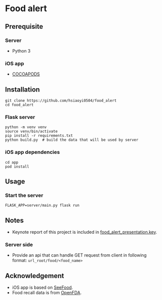 # Food alert

## Prerequisite

### Server

- Python 3

### iOS app

- [COCOAPODS](https://cocoapods.org/)

## Installation

``` shell
git clone https://github.com/hsiaoyi0504/food_alert
cd food_alert
```

### Flask server

``` shell
python -m venv venv
source venv/bin/activate
pip install -r requirements.txt
python build.py  # build the data that will be used by server
```

### iOS app dependencies

``` shell
cd app
pod install
```

## Usage

### Start the server

`FLASK_APP=server/main.py flask run`

## Notes

- Keynote report of this project is included in [food_alert_presentation.key](food_alert_presentation.key).

### Server side

- Provide an api that can handle GET request from client in following format:
  `url_root/food/<food_name>`

## Acknowledgement

- iOS app is based on [SeeFood](https://github.com/kingreza/SeeFood).
- Food recall data is from [OpenFDA](https://open.fda.gov/tools/downloads/).

